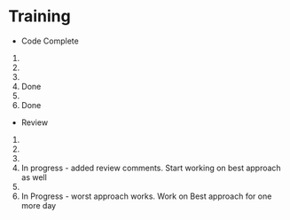 # Training
- Code Complete
1. 
2. 
3. 
4. Done
5. 
6. Done

- Review
1. 
2. 
3. 
4. In progress - added review comments. Start working on best approach as well
5. 
6. In Progress - worst approach works. Work on Best approach for one more day  
